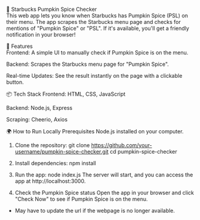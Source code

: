 🎃 Starbucks Pumpkin Spice Checker  
This web app lets you know when Starbucks has Pumpkin Spice (PSL) on their menu. The app scrapes the Starbucks menu page and checks for mentions of "Pumpkin Spice" or "PSL". If it's available, you'll get a friendly notification in your browser!

🚀 Features  
Frontend: A simple UI to manually check if Pumpkin Spice is on the menu.  

Backend: Scrapes the Starbucks menu page for "Pumpkin Spice".  

Real-time Updates: See the result instantly on the page with a clickable button.  

📦 Tech Stack
Frontend: HTML, CSS, JavaScript

Backend: Node.js, Express

Scraping: Cheerio, Axios

🌍 How to Run Locally
Prerequisites
Node.js installed on your computer.

1. Clone the repository:
git clone https://github.com/your-username/pumpkin-spice-checker.git
cd pumpkin-spice-checker

3. Install dependencies:
npm install

3. Run the app:
node index.js
The server will start, and you can access the app at http://localhost:3000.

4. Check the Pumpkin Spice status
Open the app in your browser and click "Check Now" to see if Pumpkin Spice is on the menu.

* May have to update the url if the webpage is no longer available.


